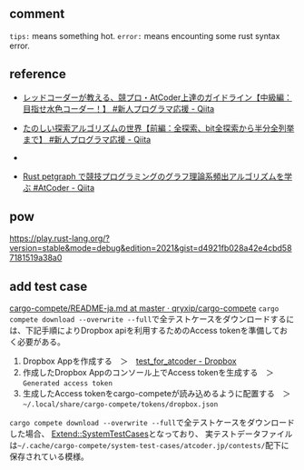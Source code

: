 ## comment

`tips:` means something hot.
`error:` means encounting some rust syntax error.


## reference

- [レッドコーダーが教える、競プロ・AtCoder上達のガイドライン【中級編：目指せ水色コーダー！】 #新人プログラマ応援 - Qiita](https://qiita.com/e869120/items/eb50fdaece12be418faa#0-%E3%81%AF%E3%81%98%E3%82%81%E3%81%AB)
- [たのしい探索アルゴリズムの世界【前編：全探索、bit全探索から半分全列挙まで】 #新人プログラマ応援 - Qiita](https://qiita.com/e869120/items/25cb52ba47be0fd418d6#2-%E3%81%99%E3%81%B9%E3%81%A6%E3%81%AE%E5%9F%BA%E6%9C%AC%E5%85%A8%E6%8E%A2%E7%B4%A2)
- 


- [Rust petgraph で競技プログラミングのグラフ理論系頻出アルゴリズムを学ぶ #AtCoder - Qiita](https://qiita.com/hossie/items/ff0e9be89f22dea41aea)


## pow

https://play.rust-lang.org/?version=stable&mode=debug&edition=2021&gist=d4921fb028a42e4cbd587181519a38a0


## add test case
[cargo-compete/README-ja.md at master · qryxip/cargo-compete](https://github.com/qryxip/cargo-compete/blob/master/README-ja.md#cargo-compete-retrieve-testcases--cargo-compete-download)
`cargo compete download --overwrite --full`で全テストケースをダウンロードするには、下記手順によりDropbox apiを利用するためのAccess tokenを準備しておく必要がある。

1. Dropbox Appを作成する　＞　[test_for_atcoder - Dropbox](https://www.dropbox.com/developers/apps/info/e5jdwrkonjzxpam) 
2. 作成したDropbox Appのコンソール上でAccess tokenを生成する　＞　`Generated access token`
3. 生成したAccess tokenをcargo-competeが読み込めるように配置する　＞　`~/.local/share/cargo-compete/tokens/dropbox.json`

`cargo compete download --overwrite --full`で全テストケースをダウンロードした場合、
[Extend::SystemTestCases](https://github.com/qryxip/cargo-compete/blob/master/README-ja.md#extendsystemtestcases)となっており、
実テストデータファイルは`~/.cache/cargo-compete/system-test-cases/atcoder.jp/contests/`配下に保存されている模様。
